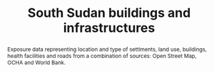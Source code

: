 ---
schema: rdl
title: South Sudan buildings and infrastructures
organization: GFDRR
filename: exp-ssd-all
resources:
  - name: 'South Sudan buildings, land use and roads'
    aggregation_type: Footprints
    format:
      - gpkg
    resource_description: 'Buildings, land use, and roads polygons from OpenStreetMap'
    h-res: ''
    epsg: 4326 (WGS84)
    url: >-
      https://rdl-jkan-datasets.s3-ap-southeast-2.amazonaws.com/exposure/exp-ssd-osm.gpkg
  - name: South Sudan settlements
    aggregation_type: Points or lines
    format:
      - gpkg
    resource_description: Location and ranking of settlements from OCHA (2019)
    h-res: ''
    epsg: 4326 (WGS84)
    url: >-
      https://rdl-jkan-datasets.s3-ap-southeast-2.amazonaws.com/exposure/exp-ssd-settlements_ocha.gpkg
  - name: South Sudan health facilities
    aggregation_type: Points or lines
    format:
      - gpkg
    resource_description: Location and ranking of health facilities from World Bank (2009)
    h-res: ''
    epsg: 4326 (WGS84)
    url: >-
      https://rdl-jkan-datasets.s3-ap-southeast-2.amazonaws.com/exposure/exp-ssd-health_wb.gpkg
category:
  - Exposure
abstract: >-
  Exposure data representing location and type of settlments, land use,
  buildings, health facilities and roads from a combination of sources: Open
  Street Map, OCHA and World Bank.
notes: ''
source: OSM
model_date: '2018'
version: ''
purpose: >-
  The results of the analysis contribute to the production of knowledge for
  disaster risk management (DRM) to support the World Bank’s operational teams
  in their in-country engagements. Specifcally, the key fndings of this study 
  allow to rank South Sudan states in terms of natural disasters risk, and to
  identify the most critical components for each area. The output of this
  assessment includes a geodatabase which contains both the key primary data and
  all the resulting maps produced by the analysis, allowing risk analysts and
  managers to explore them in detail using GIS software.
project: 'Disasters, conflict, and displacement: Intersectional risks in South Sudan'
biblio_title: >-
  World Bank (2020) - Disasters, conflict, and displacement: Intersectional
  risks in South Sudan
biblio_url: 'https://www.preventionweb.net/publications/view/73878'
geo_coverage:
  - SSD
license: 'https://creativecommons.org/licenses/by/4.0/'
maintainer: GFDRR
maintainer_email: contact@riskdatalibrary.org
exposure_category:
  - Buildings
occupancy:
  - Mixed
occupancy_time: ''
taxonomy_source: ''
taxonomy_code: ''
event_time_year: ''
add_attributes: ''
val_type:
  - Structure
val_unit: None
---